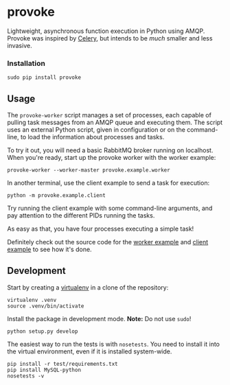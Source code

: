 provoke
=======

Lightweight, asynchronous function execution in Python using AMQP. Provoke was
inspired by [Celery][4], but intends to be *much* smaller and less invasive.

### Installation

```
sudo pip install provoke
```

## Usage

The `provoke-worker` script manages a set of processes, each capable of
pulling task messages from an AMQP queue and executing them. The script uses
an external Python script, given in configuration or on the command-line, to
load the information about processes and tasks.

To try it out, you will need a basic RabbitMQ broker running on localhost. When
you're ready, start up the provoke worker with the worker example:

```
provoke-worker --worker-master provoke.example.worker
```

In another terminal, use the client example to send a task for execution:

```
python -m provoke.example.client
```

Try running the client example with some command-line arguments, and pay
attention to the different PIDs running the tasks.

As easy as that, you have four processes executing a simple task!

Definitely check out the source code for the [worker example][2] and
[client example][3] to see how it's done.

## Development

Start by creating a [virtualenv][1] in a clone of the repository:

    virtualenv .venv
    source .venv/bin/activate

Install the package in development mode. **Note:** Do not use `sudo`!

    python setup.py develop

The easiest way to run the tests is with `nosetests`. You need to install it
into the virtual environment, even if it is installed system-wide.

    pip install -r test/requirements.txt
    pip install MySQL-python
    nosetests -v

[1]: http://www.virtualenv.org/en/latest/
[2]: provoke/example/worker.py
[3]: provoke/example/client.py
[4]: http://www.celeryproject.org/
